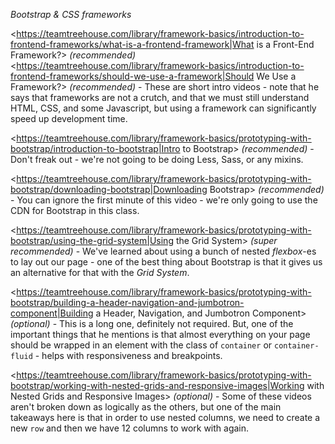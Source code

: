 *Bootstrap & CSS frameworks*

<https://teamtreehouse.com/library/framework-basics/introduction-to-frontend-frameworks/what-is-a-frontend-framework|What is a Front-End Framework?> *(recommended)*
<https://teamtreehouse.com/library/framework-basics/introduction-to-frontend-frameworks/should-we-use-a-framework|Should We Use a Framework?> *(recommended)*
	- These are short intro videos - note that he says that frameworks are not a crutch, and that we must still understand HTML, CSS, and some Javascript, but using a framework can significantly speed up development time.

<https://teamtreehouse.com/library/framework-basics/prototyping-with-bootstrap/introduction-to-bootstrap|Intro to Bootstrap> *(recommended)*
	- Don't freak out - we're not going to be doing Less, Sass, or any mixins.

<https://teamtreehouse.com/library/framework-basics/prototyping-with-bootstrap/downloading-bootstrap|Downloading Bootstrap> *(recommended)*
	- You can ignore the first minute of this video - we're only going to use the CDN for Bootstrap in this class.

<https://teamtreehouse.com/library/framework-basics/prototyping-with-bootstrap/using-the-grid-system|Using the Grid System> *(super recommended)*
	- We've learned about using a bunch of nested *flexbox*-es to lay out our page - one of the best thing about Bootstrap is that it gives us an alternative for that with the *Grid System*.

<https://teamtreehouse.com/library/framework-basics/prototyping-with-bootstrap/building-a-header-navigation-and-jumbotron-component|Building a Header, Navigation, and Jumbotron Component> _(optional)_
	- This is a long one, definitely not required. But, one of the important things that he mentions is that almost everything on your page should be wrapped in an element with the class of `container` or `container-fluid` - helps with responsiveness and breakpoints.

<https://teamtreehouse.com/library/framework-basics/prototyping-with-bootstrap/working-with-nested-grids-and-responsive-images|Working with Nested Grids and Responsive Images> _(optional)_
	- Some of these videos aren't broken down as logically as the others, but one of the main takeaways here is that in order to use nested columns, we need to create a new `row` and then we have 12 columns to work with again.
